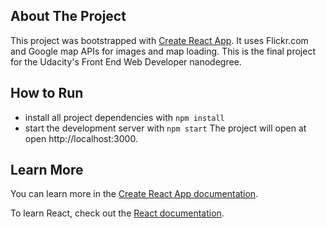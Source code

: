 ## About The Project
This project was bootstrapped with [Create React App](https://github.com/facebook/create-react-app).
It uses Flickr.com and Google map APIs for images and map loading.
This is the final project for the Udacity's Front End Web Developer nanodegree. 

## How  to Run

* install all project dependencies with `npm install`
* start the development server with `npm start`
The project will open at open http://localhost:3000.


## Learn More

You can learn more in the [Create React App documentation](https://facebook.github.io/create-react-app/docs/getting-started).

To learn React, check out the [React documentation](https://reactjs.org/).
